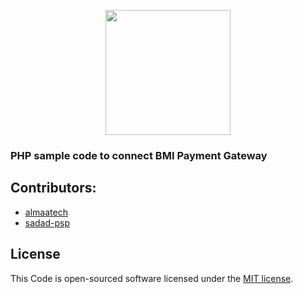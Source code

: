 <p align="center"><a href="https://sadadpsp.ir/" target="_blank"><img src="https://sadadpsp.ir/file/cache/attach/image/202005/51975-859FEDE3-9C7C-4822-8185-391AECFDC18F_600_434.png" width="200"></a></p>

### PHP sample code to connect BMI Payment Gateway

## Contributors:
- [almaatech](https://almaatech.ir/)
- [sadad-psp](https://sadadpsp.ir/)

## License

This Code is open-sourced software licensed under the [MIT license](https://opensource.org/licenses/MIT).
